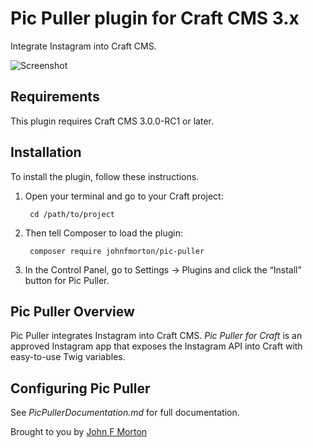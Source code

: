 # Pic Puller plugin for Craft CMS 3.x

Integrate Instagram into Craft CMS.

![Screenshot](resources/img/plugin-logo.png)

## Requirements

This plugin requires Craft CMS 3.0.0-RC1 or later.

## Installation

To install the plugin, follow these instructions.

1. Open your terminal and go to your Craft project:

        cd /path/to/project

2. Then tell Composer to load the plugin:

        composer require johnfmorton/pic-puller

3. In the Control Panel, go to Settings → Plugins and click the “Install” button for Pic Puller.

## Pic Puller Overview

Pic Puller integrates Instagram into Craft CMS. *Pic Puller for Craft* is an approved Instagram app that exposes the Instagram API into Craft with easy-to-use Twig variables.

## Configuring Pic Puller

See _PicPullerDocumentation.md_ for full documentation.

Brought to you by [John F Morton](https://picpuller.com)

